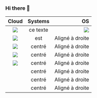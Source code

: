 ### Hi there 👋

| Cloud  | Systems          | OS |
| :---------------: |:---------------:| -----:|
| <img src="https://img.shields.io/badge/terraform-%235835CC.svg?style=for-the-badge&logo=terraform&logoColor=white" />  |   ce texte        | <img src="https://img.shields.io/badge/Debian-D70A53?style=for-the-badge&logo=debian&logoColor=white" /> |
| <img src="https://img.shields.io/badge/docker-%230db7ed.svg?style=for-the-badge&logo=docker&logoColor=white" />  | est             |   Aligné à droite |
| <img src="https://img.shields.io/badge/GoogleCloud-%234285F4.svg?style=for-the-badge&logo=google-cloud&logoColor=white" /> | centré          |    Aligné à droite |
| <img src="https://img.shields.io/badge/AWS-%23FF9900.svg?style=for-the-badge&logo=amazon-aws&logoColor=white" /> | centré          |    Aligné à droite |
| <img src="https://img.shields.io/badge/Windows-0078D6?style=for-the-badge&logo=windows&logoColor=white" /> | centré          |    Aligné à droite |
|  | centré          |    Aligné à droite |
|  | centré          |    Aligné à droite |
|  | centré          |    Aligné à droite |

<!--
Here are some ideas to get you started:

- 🔭 I’m currently working on ...
- 🌱 I’m currently learning ...
- 👯 I’m looking to collaborate on ...
- 🤔 I’m looking for help with ...
- 💬 Ask me about ...
- 📫 How to reach me: ...
- 😄 Pronouns: ...
- ⚡ Fun fact: ...
-->
